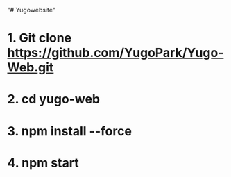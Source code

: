 "# Yugowebsite" 
# 1. Git clone https://github.com/YugoPark/Yugo-Web.git
# 2.  cd yugo-web
# 3. npm install --force
# 4. npm start